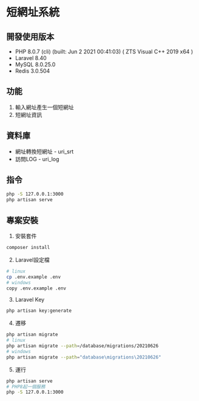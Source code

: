 # 短網址系統

## 開發使用版本
+ PHP 8.0.7 (cli) (built: Jun  2 2021 00:41:03) ( ZTS Visual C++ 2019 x64 )
+ Laravel 8.40
+ MySQL 8.0.25.0
+ Redis 3.0.504

## 功能
1. 輸入網址產生一個短網址
2. 短網址資訊

## 資料庫
+ 網址轉換短網址 - uri_srt
+ 訪問LOG - uri_log

## 指令
```bash
php -S 127.0.0.1:3000
php artisan serve
```

## 專案安裝
1. 安裝套件
```bash
composer install
```
2. Laravel設定檔
```bash
# linux
cp .env.example .env
# windows
copy .env.example .env
```
3. Laravel Key
```bash
php artisan key:generate
```
4. 遷移
```bash
php artisan migrate
# linux
php artisan migrate --path=/database/migrations/20210626
# windows
php artisan migrate --path="database\migrations\20210626"
```
5. 運行
```bash
php artisan serve
# PHP8起一個服務
php -S 127.0.0.1:3000
```

